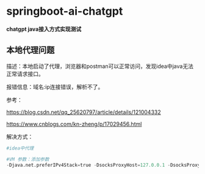 # springboot-ai-chatgpt

**chatgpt java接入方式实现测试**

## 本地代理问题
描述：本地启动了代理，浏览器和postman可以正常访问，发现idea中java无法正常请求接口。

报错信息：域名:ip连接错误，解析不了。


参考：

https://blog.csdn.net/qq_25620797/article/details/121004332

https://www.cnblogs.com/kn-zheng/p/17029456.html



解决方式：

```python
#idea中代理

#VM 参数：添加参数
-Djava.net.preferIPv4Stack=true -DsocksProxyHost=127.0.0.1 -DsocksProxyPort=7890

```

